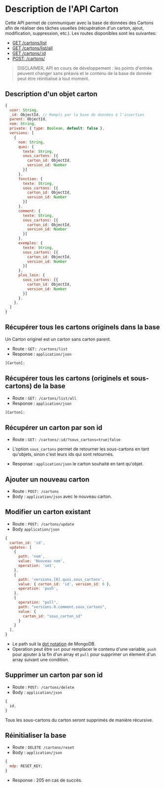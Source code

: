 # Description de l'API Carton

Cette API permet de communiquer avec la base de données des Cartons afin de réaliser des tâches usuelles (récupération d'un carton, ajout, modification, suppression, etc.). Les routes disponibles sont les suivantes:

- [GET /cartons/list](#Récupérer-tous-les-cartons-originels-dans-la-base)
- [GET /cartons/list/all](<#Récupérer-tous-les-cartons-(originels-et-sous-cartons)-de-la-base>)
- [GET /cartons/:id](#Récupérer-un-carton-par-son-id)
- [POST: /cartons/](#Ajouter-un-nouveau-carton)
> DISCLAIMER, API en cours de développement : les points d'entrée peuvent changer sans préavis et le contenu de la base de donnée peut être réinitialisé à tout moment.

## Description d'un objet carton

```javascript
{
  user: String,
  _id: ObjectId, // Rempli par la base de données à l'insertion
  parent: ObjectId,
  nom: String,
  private: { type: Boolean, default: false },
  versions: [
    {
      nom: String,
      quoi: {
        texte: String,
        sous_cartons: [{
          carton_id: ObjectId,
          version_id: Number
        }]
      },
      fonction: {
        texte: String,
        sous_cartons: [{
          carton_id: ObjectId,
          version_id: Number
        }]
      },
      comment: {
        texte: String,
        sous_cartons: [{
          carton_id: ObjectId,
          version_id: Number
        }]
      },
      exemples: {
        texte: String,
        sous_cartons: [{
          carton_id: ObjectId,
          version_id: Number
        }]
      },
      plus_loin: {
        sous_cartons: [{
          carton_id: ObjectId,
          version_id: Number
        }]
      },
    },
  ]
}
```

## Récupérer tous les cartons originels dans la base

Un Carton originel est un carton sans carton parent.

- Route : `GET: /cartons/list`
- Response : `application/json`

```js
[Carton];
```

## Récupérer tous les cartons (originels et sous-cartons) de la base

- Route : `GET: /cartons/list/all`
- Response : `application/json`

```js
[Carton];
```

## Récupérer un carton par son id

- Route : `GET: /cartons/:id/?sous_cartons=true|false`

- L'option `sous_cartons` permet de retourner les sous-cartons en tant qu'objets, sinon c'est leurs ids qui sont retournés.

- Response : `application/json` le carton souhaité en tant qu'objet.

## Ajouter un nouveau carton

- Route : `POST: /cartons`
- Body : `application/json` avec le nouveau carton.

## Modifier un carton existant

- Route : `POST: /cartons/update`
- Body `application/json`

```javascript
{
  carton_id: 'id',
  updates: [
    {
      path: 'nom',
      value: 'Nouveau nom',
      operation: 'set',
    },
    {
      path: 'versions.[0].quoi.sous_cartons',
      value: { carton_id: 'id', version_id: 0 },
      operation: 'push',
    },
    {
      operation: "pull",
      path: "versions.0.comment.sous_cartons",
      value: {
        carton_id: "sous_carton_id"
      }
    }
  ],
}
```

- Le path suit la [dot notation](https://docs.mongodb.com/manual/core/document/#document-dot-notation) de MongoDB.
- Operation peut être `set` pour remplacer le contenu d'une variable, `push` pour ajouter à la fin d'un array et `pull` pour supprimer un élement d'un array suivant une condition.

## Supprimer un carton par son id

- Route : `POST: /cartons/delete`
- Body : `application/json`

```javascript
{
  id,
}
```

Tous les sous-cartons du carton seront supprimés de manière récursive.

## Réinitialiser la base

- Route : `DELETE /cartons/reset`
- Body : `application/json`

```javascript
{
  mdp: RESET_KEY;
}
```

- Response : 205 en cas de succès.
